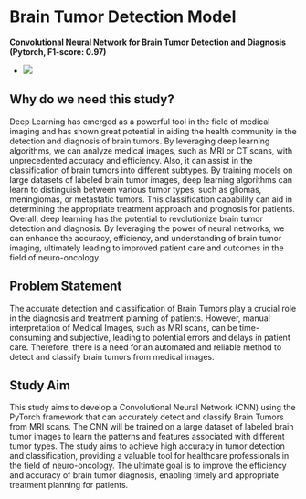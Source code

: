 # Brain Tumor Detection Model
**Convolutional Neural Network for Brain Tumor Detection and Diagnosis (Pytorch, F1-score: 0.97)**

* ![](https://assets.neurosurgicalatlas.com/aaroncohen-gadol-com/patients/brain-tumor-fig1.jpg)

## Why do we need this study? 
Deep Learning has emerged as a powerful tool in the field of medical imaging and has shown great potential in aiding the health community in the detection and diagnosis of brain tumors. By leveraging deep learning algorithms, we can analyze medical images, such as MRI or CT scans, with unprecedented accuracy and efficiency. Also, it can assist in the classification of brain tumors into different subtypes. By training models on large datasets of labeled brain tumor images, deep learning algorithms can learn to distinguish between various tumor types, such as gliomas, meningiomas, or metastatic tumors. This classification capability can aid in determining the appropriate treatment approach and prognosis for patients. Overall, deep learning has the potential to revolutionize brain tumor detection and diagnosis. By leveraging the power of neural networks, we can enhance the accuracy, efficiency, and understanding of brain tumor imaging, ultimately leading to improved patient care and outcomes in the field of neuro-oncology.

## Problem Statement
The accurate detection and classification of Brain Tumors play a crucial role in the diagnosis and treatment planning of patients. However, manual interpretation of Medical Images, such as MRI scans, can be time-consuming and subjective, leading to potential errors and delays in patient care. Therefore, there is a need for an automated and reliable method to detect and classify brain tumors from medical images.

## Study Aim
This study aims to develop a Convolutional Neural Network (CNN) using the PyTorch framework that can accurately detect and classify Brain Tumors from MRI scans. The CNN will be trained on a large dataset of labeled brain tumor images to learn the patterns and features associated with different tumor types. The study aims to achieve high accuracy in tumor detection and classification, providing a valuable tool for healthcare professionals in the field of neuro-oncology. The ultimate goal is to improve the efficiency and accuracy of brain tumor diagnosis, enabling timely and appropriate treatment planning for patients.
